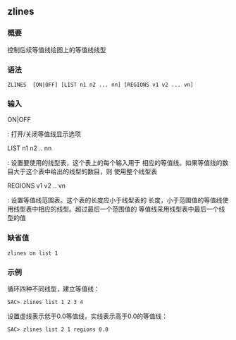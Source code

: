 ## zlines 

### 概要

控制后续等值线绘图上的等值线线型

### 语法

``` {.bash}
ZLINES  [ON|OFF] [LIST n1 n2 ... nn] [REGIONS v1 v2 ... vn]
```

### 输入

ON|OFF

:   打开/关闭等值线显示选项

LIST n1 n2 .. nn

:   设置要使用的线型表，这个表上的每个输入用于
    相应的等值线。如果等值线的数目大于这个表中给出的线型的数目，则
    使用整个线型表

REGIONS v1 v2 .. vn

:   设置等值线范围表。这个表的长度应小于线型表的
    长度，小于范围值的等值线使用线型表中相应的线型。超过最后一个范围值的
    等值线采用线型表中最后一个线型的值

### 缺省值

``` {.bash}
zlines on list 1
```

### 示例

循环四种不同线型，建立等值线：

``` {.bash}
SAC> zlines list 1 2 3 4
```

设置虚线表示低于0.0等值线，实线表示高于0.0的等值线：

``` {.bash}
SAC> zlines list 2 1 regions 0.0
```
